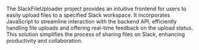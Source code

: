 The SlackFileUploader project provides an intuitive frontend for users to easily upload files to a specified Slack workspace. It incorporates JavaScript to streamline interaction with the backend API, efficiently handling file uploads and offering real-time feedback on the upload status. This solution simplifies the process of sharing files on Slack, enhancing productivity and collaboration.